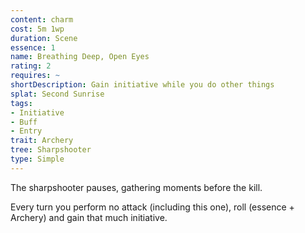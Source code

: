 ```yaml
---
content: charm
cost: 5m 1wp
duration: Scene
essence: 1
name: Breathing Deep, Open Eyes
rating: 2
requires: ~
shortDescription: Gain initiative while you do other things
splat: Second Sunrise
tags:
- Initiative
- Buff
- Entry
trait: Archery
tree: Sharpshooter
type: Simple
---
```


The sharpshooter pauses, gathering moments before the kill.

Every turn you perform no attack (including this one), roll (essence + Archery) and gain that much initiative.
